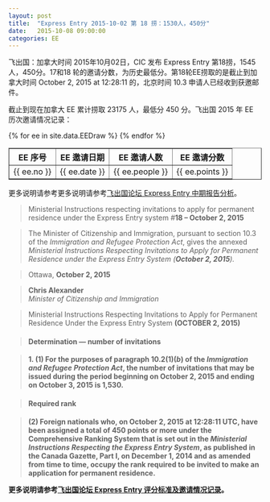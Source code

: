```yaml
---
layout: post
title:  "Express Entry 2015-10-02 第 18 捞：1530人，450分"
date:   2015-10-08 09:00:00
categories: EE
---
```


飞出国：加拿大时间 2015年10月02日，CIC 发布 Express Entry 第18捞，1545人，450分。17和18 轮的邀请分数，为历史最低分。第18轮EE捞取的是截止到加拿大时间  October 2, 2015 at 12:28:11 的，北京时间 10.3 申请人已经收到获邀邮件。

截止到现在加拿大 EE 累计捞取 23175 人，最低分 450 分。飞出国 2015 年 EE 历次邀请情况记录：

<table border = "1" cellpadding="1" cellspacing="0">
  <tr>
    <th>EE 序号</th>
    <th>EE 邀请日期</th>
    <th>EE 邀请人数</th>
    <th>EE 邀请分数</th>
  </tr>
{% for ee in site.data.EEDraw %}
<tr>
<td> {{ ee.no }} </td>
<td> {{ ee.date }} </td>
<td> {{ ee.people }} </td>
<td> {{ ee.points }} </td>
</tr>
{% endfor %}
</table> 

更多说明请参考更多说明请参考<a href="http://bbs.fcgvisa.com/t/ee-2015-express-entry-mid-year-report/6202" target="_blank">飞出国论坛 Express Entry 中期报告分析</a>。

> Ministerial Instructions respecting invitations to apply for permanent residence under the Express Entry system #<strong>18 – October 2, 2015</strong>

> The Minister of Citizenship and Immigration, pursuant to section 10.3 of the _Immigration and Refugee Protection Act_, gives the annexed _Ministerial Instructions Respecting Invitations to Apply for Permanent Residence under the Express Entry System (<strong>October 2, 2015</strong>)._

> Ottawa, <strong>October 2, 2015</strong>

> <strong>Chris Alexander</strong>  
>  _Minister of Citizenship and Immigration_

> Ministerial Instructions Respecting Invitations to Apply for Permanent Residence Under the Express Entry System <strong>(OCTOBER 2, 2015)

> #### Determination — number of invitations

> **1.** (1) For the purposes of paragraph 10.2(1)(_b_) of the _Immigration and Refugee Protection Act_, the number of invitations that may be issued during the period beginning on **<strong> October 2, 2015</strong>** and ending on **<strong> October 3, 2015</strong>** is **1,530**.

> #### Required rank

> (2) Foreign nationals who, on **<strong> October 2, 2015</strong>** at **12:28:11 UTC**, have been assigned a total of **450** points or more under the Comprehensive Ranking System that is set out in the _Ministerial Instructions Respecting the Express Entry System_, as published in the Canada Gazette, Part I, on December 1, 2014 and as amended from time to time, occupy the rank required to be invited to make an application for permanent residence.

更多说明请参考<a href="http://bbs.fcgvisa.com/t/2015-express-entry-crs-ita/1710/" target="_blank">飞出国论坛 Express Entry 评分标准及邀请情况记录</a>。